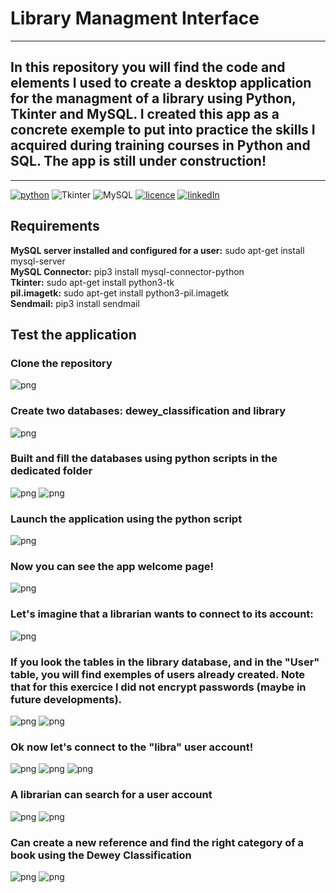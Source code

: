 # Library Managment Interface

---

## In this repository you will find the code and elements I used to create a desktop application for the managment of a library using Python, Tkinter and MySQL. I created this app as a concrete exemple to put into practice the skills I acquired during training courses in Python and SQL. The app is still under construction!

---


[![python](https://img.shields.io/badge/python-3.8.5-brightgreen?style=plastic)](https://www.python.org/downloads/release/python-385/)
![Tkinter](https://img.shields.io/badge/Tkinter-8.6-brightgreen?style=plastic)
![MySQL](https://img.shields.io/badge/MySQL-8.0.25-brightgreen?style=plastic)
[![licence](https://img.shields.io/badge/licence-MIT-yellow?style=plastic)](https://github.com/Domsdev/Data-science-blog/blob/main/MIT%20Licence.md)
[![linkedIn](https://img.shields.io/badge/-LinkedIn%20-blue?style=plastic)](https://www.linkedin.com/in/dominique-pothin-dev/)


## Requirements

**MySQL server installed and configured for a user:** sudo apt-get install mysql-server<br/>
**MySQL Connector:** pip3 install mysql-connector-python<br/>
**Tkinter:** sudo apt-get install python3-tk<br/>
**pil.imagetk:** sudo apt-get install python3-pil.imagetk<br/>
**Sendmail:** pip3 install sendmail<br/>


## Test the application

### Clone the repository

![png](img/step0.png)

### Create two databases: dewey_classification and library

![png](img/step1.png)

### Built and fill the databases using python scripts in the dedicated folder

![png](img/step2.png)
![png](img/step3.png)

### Launch the application using the python script

![png](img/step4.png)

### Now you can see the app welcome page!

![png](img/screen1.png)

### Let's imagine that a librarian wants to connect to its account:

![png](img/screen2.png)

### If you look the tables in the library database, and in the "User" table, you will find exemples of users already created. Note that for this exercice I did not encrypt passwords (maybe in future developments).

![png](img/step4.png)
![png](img/step5.png)

### Ok now let's connect to the "libra" user account!

![png](img/screen3.png)
![png](img/screen4.png)
![png](img/screen5.png)

### A librarian can search for a user account

![png](img/screen6.png)
![png](img/screen7.png)

### Can create a new reference and find the right category of a book using the Dewey Classification

![png](img/screen8.png)
![png](img/screen9.png)









